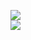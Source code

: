 [![](https://img.shields.io/badge/Made%20With-Github%20Spray-lightgrey.svg?style=for-the-badge&logo=github)](https://github.com/Annihil/github-spray#407)  
[![](https://i.imgur.com/2DrTn0Z.gif)](https://github.com/Annihil/github-spray)